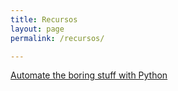 ```yaml
---
title: Recursos
layout: page
permalink: /recursos/

---
```


[Automate the boring stuff with Python](https://eliotjorge.github.io/recursos/pdf-python)
